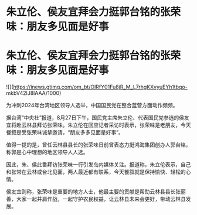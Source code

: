 # 朱立伦、侯友宜拜会力挺郭台铭的张荣味：朋友多见面是好事

# 朱立伦、侯友宜拜会力挺郭台铭的张荣味：朋友多见面是好事

![](https://inews.gtimg.com/om_bt/OlRfY01Fu8jR_M_L7rhgKXvyuEYh1tbqo-
mkbV42lJ8lAAA/1000)

为冲刺2024年台湾地区领导人选举，中国国民党在整合蓝营方面动作频频。

据台湾“中央社”报道，8月27日下午，国民党主席朱立伦、代表国民党参选的侯友宜将赴云林县拜访张荣味。朱立伦在回应记者采访时表示，张荣味是老朋友，今天餐叙是受张荣味诚挚邀请，“朋友多多见面是好事”。

值得一提的是，曾任云林县县长的张荣味日前曾表态力挺鸿海集团创办人郭台铭，称郭是心中理想的地区领导人人选。

因此，朱、侯此番拜访张荣味一行引发岛内媒体关注。报道称，朱立伦表示，自己和张常在云林或台北见面，两人最近都有联系，今天餐叙就是保持愉快、轻松的心情。

侯友宜则称，张荣味是重要的地方人士，他最主要的贡献是帮助云林县县长张丽善，大家一起并肩作战，一起守护农民权益，让云林县未来会更好，带动云林县发展。

